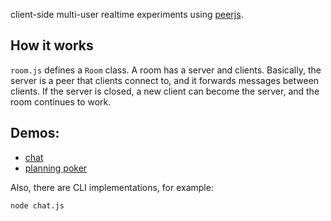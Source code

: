 client-side multi-user realtime experiments using [peerjs](https://peerjs.com/).

## How it works

`room.js` defines a `Room` class.
A room has a server and clients.
Basically, the server is a peer that clients connect to, and it forwards messages between clients.
If the server is closed, a new client can become the server, and the room continues to work.

## Demos:

- [chat](https://yazgoo.github.io/peerjs-experiments/chat.html)
- [planning poker](https://yazgoo.github.io/peerjs-experiments/planning-poker.html)

Also, there are CLI implementations, for example:

```bash
node chat.js
```
